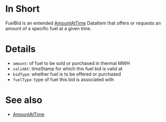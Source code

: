# In Short

FuelBid is an extended [AmountAtTime](./AmountAtTime.md) DataItem that offers or requests an amount of a specific fuel at a given time. 

# Details

* `amount`: of fuel to be sold or purchased in thermal MWH
* `validAt`: timeStamp for which this fuel bid is valid at
* `bidType`: whether fuel is to be offered or purchased
* `fuelType`: type of fuel this bid is associated with

# See also

* [AmountAtTime](./AmountAtTime.md)